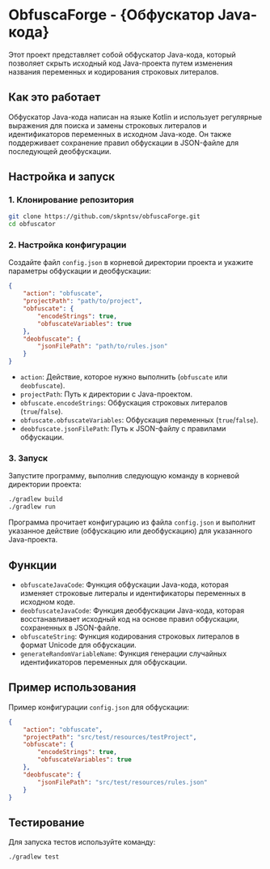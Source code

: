 # ObfuscaForge - {Обфускатор Java-кода}

Этот проект представляет собой обфускатор Java-кода, который позволяет скрыть исходный код Java-проекта путем изменения названия переменных и кодирования строковых литералов.

## Как это работает

Обфускатор Java-кода написан на языке Kotlin и использует регулярные выражения для поиска и замены строковых литералов и идентификаторов переменных в исходном Java-коде. Он также поддерживает сохранение правил обфускации в JSON-файле для последующей деобфускации.

## Настройка и запуск

### 1. **Клонирование репозитория**

   ```bash
   git clone https://github.com/skpntsv/obfuscaForge.git
   cd obfuscator
   ```

### 2. **Настройка конфигурации**

   Создайте файл `config.json` в корневой директории проекта и укажите параметры обфускации и деобфускации:
   
   ```json
   {
       "action": "obfuscate", 
       "projectPath": "path/to/project",
       "obfuscate": {
           "encodeStrings": true,
           "obfuscateVariables": true
       },
       "deobfuscate": {
           "jsonFilePath": "path/to/rules.json"
       }
   }
   ```

   - `action`: Действие, которое нужно выполнить (`obfuscate` или `deobfuscate`).
   - `projectPath`: Путь к директории с Java-проектом.
   - `obfuscate.encodeStrings`: Обфускация строковых литералов (`true`/`false`).
   - `obfuscate.obfuscateVariables`: Обфускация переменных (`true`/`false`).
   - `deobfuscate.jsonFilePath`: Путь к JSON-файлу с правилами обфускации.

### 3. **Запуск**

   Запустите программу, выполнив следующую команду в корневой директории проекта:

   ```bash
   ./gradlew build
   ./gradlew run
   ```

   Программа прочитает конфигурацию из файла `config.json` и выполнит указанное действие (обфускацию или деобфускацию) для указанного Java-проекта.

## Функции

- `obfuscateJavaCode`: Функция обфускации Java-кода, которая изменяет строковые литералы и идентификаторы переменных в исходном коде.
- `deobfuscateJavaCode`: Функция деобфускации Java-кода, которая восстанавливает исходный код на основе правил обфускации, сохраненных в JSON-файле.
- `obfuscateString`: Функция кодирования строковых литералов в формат Unicode для обфускации.
- `generateRandomVariableName`: Функция генерации случайных идентификаторов переменных для обфускации.

## Пример использования

Пример конфигурации `config.json` для обфускации:

```json
{
    "action": "obfuscate",
    "projectPath": "src/test/resources/testProject",
    "obfuscate": {
        "encodeStrings": true,
        "obfuscateVariables": true
    },
    "deobfuscate": {
        "jsonFilePath": "src/test/resources/rules.json"
    }
}
```

## Тестирование

Для запуска тестов используйте команду:

```bash
./gradlew test
```
